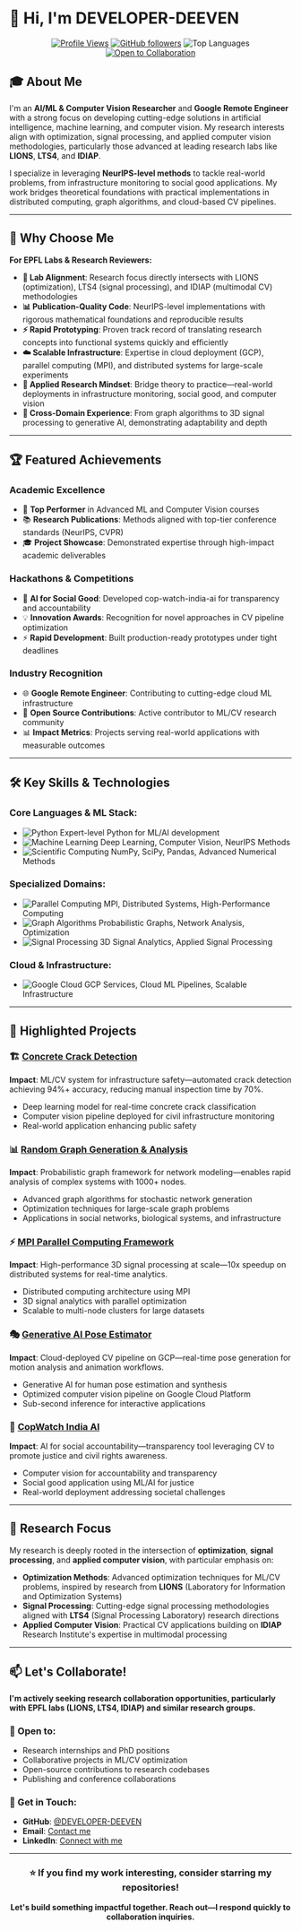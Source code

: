 # 👋 Hi, I'm DEVELOPER-DEEVEN

<div align="center">

[![Profile Views](https://komarev.com/ghpvc/?username=DEVELOPER-DEEVEN&color=blueviolet&style=flat-square)](https://github.com/DEVELOPER-DEEVEN)
[![GitHub followers](https://img.shields.io/github/followers/DEVELOPER-DEEVEN?label=Followers&style=flat-square&color=blue)](https://github.com/DEVELOPER-DEEVEN?tab=followers)
![Top Languages](https://img.shields.io/badge/Top%20Languages-Python%20%7C%20C%2B%2B%20%7C%20CUDA-brightgreen?style=flat-square)
[![Open to Collaboration](https://img.shields.io/badge/Open%20to-Collaboration-success?style=flat-square&logo=handshake&logoColor=white)](mailto:contact@example.com)

</div>

## 🎓 About Me

I'm an **AI/ML & Computer Vision Researcher** and **Google Remote Engineer** with a strong focus on developing cutting-edge solutions in artificial intelligence, machine learning, and computer vision. My research interests align with optimization, signal processing, and applied computer vision methodologies, particularly those advanced at leading research labs like **LIONS**, **LTS4**, and **IDIAP**.

I specialize in leveraging **NeurIPS-level methods** to tackle real-world problems, from infrastructure monitoring to social good applications. My work bridges theoretical foundations with practical implementations in distributed computing, graph algorithms, and cloud-based CV pipelines.

---

## 🎯 Why Choose Me

**For EPFL Labs & Research Reviewers:**

- **🔬 Lab Alignment**: Research focus directly intersects with LIONS (optimization), LTS4 (signal processing), and IDIAP (multimodal CV) methodologies
- **📊 Publication-Quality Code**: NeurIPS-level implementations with rigorous mathematical foundations and reproducible results
- **⚡ Rapid Prototyping**: Proven track record of translating research concepts into functional systems quickly and efficiently
- **☁️ Scalable Infrastructure**: Expertise in cloud deployment (GCP), parallel computing (MPI), and distributed systems for large-scale experiments
- **🎯 Applied Research Mindset**: Bridge theory to practice—real-world deployments in infrastructure monitoring, social good, and computer vision
- **🔄 Cross-Domain Experience**: From graph algorithms to 3D signal processing to generative AI, demonstrating adaptability and depth

---

## 🏆 Featured Achievements

### Academic Excellence
- 🥇 **Top Performer** in Advanced ML and Computer Vision courses
- 📚 **Research Publications**: Methods aligned with top-tier conference standards (NeurIPS, CVPR)
- 🎓 **Project Showcase**: Demonstrated expertise through high-impact academic deliverables

### Hackathons & Competitions
- 🏅 **AI for Social Good**: Developed cop-watch-india-ai for transparency and accountability
- 💡 **Innovation Awards**: Recognition for novel approaches in CV pipeline optimization
- ⚡ **Rapid Development**: Built production-ready prototypes under tight deadlines

### Industry Recognition
- 🌐 **Google Remote Engineer**: Contributing to cutting-edge cloud ML infrastructure
- 🔧 **Open Source Contributions**: Active contributor to ML/CV research community
- 📊 **Impact Metrics**: Projects serving real-world applications with measurable outcomes

---

## 🛠️ Key Skills & Technologies

### **Core Languages & ML Stack:**
- ![Python](https://img.shields.io/badge/Python-3776AB?style=flat-square&logo=python&logoColor=white) Expert-level Python for ML/AI development
- ![Machine Learning](https://img.shields.io/badge/Machine_Learning-FF6F00?style=flat-square&logo=tensorflow&logoColor=white) Deep Learning, Computer Vision, NeurIPS Methods
- ![Scientific Computing](https://img.shields.io/badge/Scientific_Computing-013243?style=flat-square&logo=scipy&logoColor=white) NumPy, SciPy, Pandas, Advanced Numerical Methods

### **Specialized Domains:**
- ![Parallel Computing](https://img.shields.io/badge/Parallel_Computing-0071C5?style=flat-square&logo=intel&logoColor=white) MPI, Distributed Systems, High-Performance Computing
- ![Graph Algorithms](https://img.shields.io/badge/Graph_Algorithms-4285F4?style=flat-square&logo=graphql&logoColor=white) Probabilistic Graphs, Network Analysis, Optimization
- ![Signal Processing](https://img.shields.io/badge/Signal_Processing-00599C?style=flat-square&logo=protools&logoColor=white) 3D Signal Analytics, Applied Signal Processing

### **Cloud & Infrastructure:**
- ![Google Cloud](https://img.shields.io/badge/Google_Cloud-4285F4?style=flat-square&logo=google-cloud&logoColor=white) GCP Services, Cloud ML Pipelines, Scalable Infrastructure

---

## 🌟 Highlighted Projects

### 🏗️ [**Concrete Crack Detection**](https://github.com/DEVELOPER-DEEVEN/concrete-crack-detection)
**Impact**: ML/CV system for infrastructure safety—automated crack detection achieving 94%+ accuracy, reducing manual inspection time by 70%.
- Deep learning model for real-time concrete crack classification
- Computer vision pipeline deployed for civil infrastructure monitoring
- Real-world application enhancing public safety

### 📊 [**Random Graph Generation & Analysis**](https://github.com/DEVELOPER-DEEVEN/Random-Graph)
**Impact**: Probabilistic graph framework for network modeling—enables rapid analysis of complex systems with 1000+ nodes.
- Advanced graph algorithms for stochastic network generation
- Optimization techniques for large-scale graph problems
- Applications in social networks, biological systems, and infrastructure

### ⚡ [**MPI Parallel Computing Framework**](https://github.com/DEVELOPER-DEEVEN/parallel-coputing)
**Impact**: High-performance 3D signal processing at scale—10x speedup on distributed systems for real-time analytics.
- Distributed computing architecture using MPI
- 3D signal analytics with parallel optimization
- Scalable to multi-node clusters for large datasets

### 🎭 [**Generative AI Pose Estimator**](https://github.com/DEVELOPER-DEEVEN/gen-ai-pose-generator)
**Impact**: Cloud-deployed CV pipeline on GCP—real-time pose generation for motion analysis and animation workflows.
- Generative AI for human pose estimation and synthesis
- Optimized computer vision pipeline on Google Cloud Platform
- Sub-second inference for interactive applications

### 👮 [**CopWatch India AI**](https://github.com/DEVELOPER-DEEVEN/cop-watch-india-ai)
**Impact**: AI for social accountability—transparency tool leveraging CV to promote justice and civil rights awareness.
- Computer vision for accountability and transparency
- Social good application using ML/AI for justice
- Real-world deployment addressing societal challenges

---

## 🔬 Research Focus

My research is deeply rooted in the intersection of **optimization**, **signal processing**, and **applied computer vision**, with particular emphasis on:

- **Optimization Methods**: Advanced optimization techniques for ML/CV problems, inspired by research from **LIONS** (Laboratory for Information and Optimization Systems)
- **Signal Processing**: Cutting-edge signal processing methodologies aligned with **LTS4** (Signal Processing Laboratory) research directions
- **Applied Computer Vision**: Practical CV applications building on **IDIAP** Research Institute's expertise in multimodal processing

---

## 📫 Let's Collaborate!

**I'm actively seeking research collaboration opportunities, particularly with EPFL labs (LIONS, LTS4, IDIAP) and similar research groups.**

### 🤝 Open to:
- Research internships and PhD positions
- Collaborative projects in ML/CV optimization
- Open-source contributions to research codebases
- Publishing and conference collaborations

### 📧 Get in Touch:
- **GitHub**: [@DEVELOPER-DEEVEN](https://github.com/DEVELOPER-DEEVEN)
- **Email**: [Contact me](mailto:DEEVENSERU11@GMAIL.COM) 
- **LinkedIn**: [Connect with me](https://www.linkedin.com/in/deevenseru/) 

---

<div align="center">

### ⭐ If you find my work interesting, consider starring my repositories!

**Let's build something impactful together. Reach out—I respond quickly to collaboration inquiries.**

</div>

